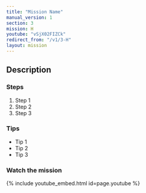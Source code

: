```yaml
---
title: "Mission Name"
manual_version: 1
section: 3
mission: H
youtube: "vSjX02FIZCk"
redirect_from: "/v1/3-H"
layout: mission
---
```




## Description

### Steps

1. Step 1
2. Step 2
3. Step 3

### Tips

* Tip 1
* Tip 2
* Tip 3

### Watch the mission

{% include youtube_embed.html id=page.youtube %}


